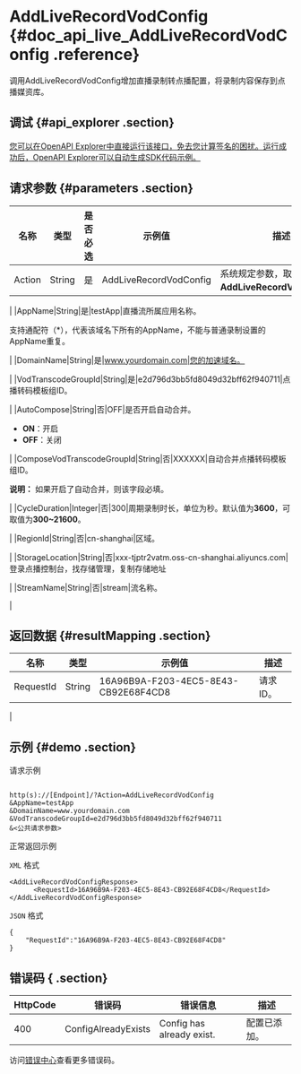 # AddLiveRecordVodConfig {#doc_api_live_AddLiveRecordVodConfig .reference}

调用AddLiveRecordVodConfig增加直播录制转点播配置，将录制内容保存到点播媒资库。

## 调试 {#api_explorer .section}

[您可以在OpenAPI Explorer中直接运行该接口，免去您计算签名的困扰。运行成功后，OpenAPI Explorer可以自动生成SDK代码示例。](https://api.aliyun.com/#product=live&api=AddLiveRecordVodConfig&type=RPC&version=2016-11-01)

## 请求参数 {#parameters .section}

|名称|类型|是否必选|示例值|描述|
|--|--|----|---|--|
|Action|String|是|AddLiveRecordVodConfig|系统规定参数，取值：**AddLiveRecordVodConfig**。

 |
|AppName|String|是|testApp|直播流所属应用名称。

 支持通配符（\*），代表该域名下所有的AppName，不能与普通录制设置的AppName重复。

 |
|DomainName|String|是|www.yourdomain.com|您的加速域名。

 |
|VodTranscodeGroupId|String|是|e2d796d3bb5fd8049d32bff62f940711|点播转码模板组ID。

 |
|AutoCompose|String|否|OFF|是否开启自动合并。

 -   **ON**：开启
-   **OFF**：关闭

 |
|ComposeVodTranscodeGroupId|String|否|XXXXXX|自动合并点播转码模板组ID。

 **说明：** 如果开启了自动合并，则该字段必填。

 |
|CycleDuration|Integer|否|300|周期录制时长，单位为秒。默认值为**3600**，可取值为**300~21600**。

 |
|RegionId|String|否|cn-shanghai|区域。

 |
|StorageLocation|String|否|xxx-tjptr2vatm.oss-cn-shanghai.aliyuncs.com|登录点播控制台，找存储管理，复制存储地址

 |
|StreamName|String|否|stream|流名称。

 |

## 返回数据 {#resultMapping .section}

|名称|类型|示例值|描述|
|--|--|---|--|
|RequestId|String|16A96B9A-F203-4EC5-8E43-CB92E68F4CD8|请求ID。

 |

## 示例 {#demo .section}

请求示例

``` {#request_demo}

http(s)://[Endpoint]/?Action=AddLiveRecordVodConfig
&AppName=testApp
&DomainName=www.yourdomain.com
&VodTranscodeGroupId=e2d796d3bb5fd8049d32bff62f940711
&<公共请求参数>

```

正常返回示例

`XML` 格式

``` {#xml_return_success_demo}
<AddLiveRecordVodConfigResponse>
	  <RequestId>16A96B9A-F203-4EC5-8E43-CB92E68F4CD8</RequestId>
</AddLiveRecordVodConfigResponse>
```

`JSON` 格式

``` {#json_return_success_demo}
{
	"RequestId":"16A96B9A-F203-4EC5-8E43-CB92E68F4CD8"
}
```

## 错误码 { .section}

|HttpCode|错误码|错误信息|描述|
|--------|---|----|--|
|400|ConfigAlreadyExists|Config has already exist.|配置已添加。|

访问[错误中心](https://error-center.aliyun.com/status/product/live)查看更多错误码。

